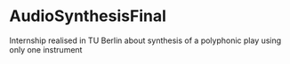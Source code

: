 # AudioSynthesisFinal
Internship realised in TU Berlin about synthesis of a polyphonic play using only one instrument
